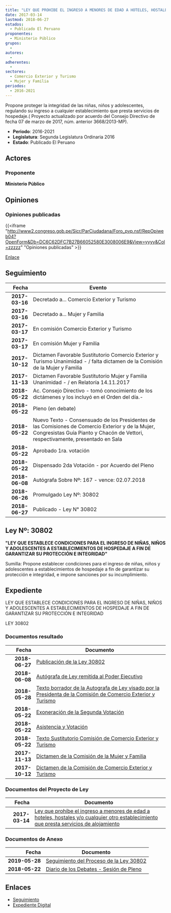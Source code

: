```yaml
---
title: "LEY QUE PROHIBE EL INGRESO A MENORES DE EDAD A HOTELES, HOSTALES Y/O CUALQUIER OTRO ESTABLECIMIENTO QUE PRESTA SERVICIOS DE ALOJAMIENTO"
date: 2017-03-14
lastmod: 2018-06-27
estados: 
  - Publicado El Peruano
proponentes: 
  - Ministerio Público
grupos: 
  - 
autores: 
  - 
adherentes: 
  - 
sectores: 
  - Comercio Exterior y Turismo
  - Mujer y Familia
periodos: 
  - 2016-2021
---
```


Propone proteger la integridad de las niñas, niños y adolescentes, regulando su ingreso a cualquier establecimiento que presta servicios de hospedaje.( Proyecto actualizado por acuerdo del Consejo Directivo de fecha 07 de marzo de 2017, núm. anterior 3668/2013-MP).

- **Periodo**: 2016-2021
- **Legislatura**: Segunda Legislatura Ordinaria 2016
- **Estado**: Publicado El Peruano

## Actores

### Proponente

**Ministerio Público**


## Opiniones

### Opiniones publicadas

{{<iframe "http://www2.congreso.gob.pe/Sicr/ParCiudadana/Foro_pvp.nsf/RepOpiweb04?OpenForm&Db=DC6C62DFC7B27B66052580E3008006E9&View=yyyy&Col=zzzzz" "Opiniones publicadas" >}}

[Enlace](http://www2.congreso.gob.pe/Sicr/ParCiudadana/Foro_pvp.nsf/RepOpiweb04?OpenForm&Db=DC6C62DFC7B27B66052580E3008006E9&View=yyyy&Col=zzzzz)

## Seguimiento

| Fecha | Evento |
|------:|--------|
| **2017-03-16** | Decretado a... Comercio Exterior y Turismo|
| **2017-03-16** | Decretado a... Mujer y Familia|
| **2017-03-17** | En comisión Comercio Exterior y Turismo|
| **2017-03-17** | En comisión Mujer y Familia|
| **2017-10-12** | Dictamen Favorable Sustitutorio Comercio Exterior y Turismo Unanimidad - / falta dictamen de la Comisión de la Mujer y Familia|
| **2017-11-13** | Dictamen Favorable Sustitutorio Mujer y Familia Unanimidad - / en Relatoría 14.11.2017|
| **2018-05-22** | Ac. Consejo Directivo - tomó conocimiento de los dictámenes y los incluyó en el Orden del día.-|
| **2018-05-22** | Pleno (en debate)|
| **2018-05-22** | Nuevo Texto - Consensuado de los Presidentes de las Comisiones de Comercio Exterior y de la Mujer, Congresistas Guía Pianto y Chacón de Vettori, respectivamente, presentado en Sala|
| **2018-05-22** | Aprobado 1ra. votación|
| **2018-05-22** | Dispensado 2da Votación - por Acuerdo del Pleno|
| **2018-06-08** | Autógrafa Sobre Nº: 167 - vence: 02.07.2018|
| **2018-06-26** | Promulgado Ley Nº: 30802|
| **2018-06-27** | Publicado - Ley N° 30802|

## Ley Nº: 30802

**"LEY QUE ESTABLECE CONDICIONES PARA EL INGRESO DE NIÑAS, NIÑOS Y ADOLESCENTES A ESTABLECIMIENTOS DE HOSPEDAJE A FIN DE GARANTIZAR SU PROTECCIÓN E INTEGRIDAD"**

Sumilla: Propone establecer condiciones para el ingreso de niñas, niños y adolescentes a establecimientos de hospedaje a fin de garantizar su protección e integridad, e impone sanciones por su incumplimiento.


## Expediente

LEY QUE ESTABLECE CONDICIONES PARA EL INGRESO DE NIÑAS, NIÑOS Y ADOLESCENTES A ESTABLECIMIENTOS DE HOSPEDAJE A FIN DE GARANTIZAR SU PROTECCIÓN E INTEGRIDAD

LEY 30802


### Documentos resultado

| Fecha | Documento |
|------:|--------|
| **2018-06-27** | [Publicación de la Ley 30802](http://www.leyes.congreso.gob.pe/Documentos/2016_2021/ADLP/Normas_Legales/30802-LEY.pdf) |
| **2018-06-08** | [Autógrafa de Ley remitida al Poder Ejecutivo](http://www.leyes.congreso.gob.pe/Documentos/2016_2021/ADLP/Texto_Aprobado/AU0107120180608.pdf) |
| **2018-05-28** | [Texto borrador de la Autografa de Ley visado por la Presidenta de la Comisión de Comercio Exterior y Turismo](http://www.leyes.congreso.gob.pe/Documentos/2016_2021/Texto_Borrador_de_Autografa/BAU0107120180528.pdf) |
| **2018-05-22** | [Exoneración de la Segunda Votación](http://www.leyes.congreso.gob.pe/Documentos/2016_2021/Asistencia_y_Votacion/Proyectos_de_Ley/Exoneracion_de_Segunda_Votacion/ESV0107120180522.pdf) |
| **2018-05-22** | [Asistencia y Votación](http://www.leyes.congreso.gob.pe/Documentos/2016_2021/Asistencia_y_Votacion/Proyectos_de_Ley/AV0107120180522.pdf) |
| **2018-05-22** | [Texto Sustitutorio Comisión de Comercio Exterior y Turismo](http://www.leyes.congreso.gob.pe/Documentos/2016_2021/Texto_Sustitutorio/Proyectos_de_Ley/TS0107120180522..pdf) |
| **2017-11-13** | [Dictamen de la Comisión de la Mujer y Familia](http://www.leyes.congreso.gob.pe/Documentos/2016_2021/Dictamenes/Proyectos_de_Ley/01071DC16MAY20171113.pdf) |
| **2017-10-12** | [Dictamen de la Comisión de Comercio Exterior y Turismo](http://www.leyes.congreso.gob.pe/Documentos/2016_2021/Dictamenes/Proyectos_de_Ley/01071DC03MAY20171012.pdf) |

### Documentos del Proyecto de Ley

| Fecha | Documento |
|------:|--------|
| **2017-03-14** | [Ley que prohíbe el ingreso a menores de edad a hoteles, hostales y/o cualquier otro establecimiento que presta servicios de alojamiento](http://www.leyes.congreso.gob.pe/Documentos/2016_2021/Proyectos_de_Ley_y_de_Resoluciones_Legislativas/PL0107120170314..pdf) |

### Documentos de Anexo

| Fecha | Documento |
|------:|--------|
| **2019-05-28** | [Seguimiento del Proceso de la Ley 30802](http://www.leyes.congreso.gob.pe/Documentos/2016_2021/Seguimiento_de_Proyectos_de_Ley/01071PL20190528.pdf) |
| **2018-05-22** | [Diario de los Debates - Sesión de Pleno](http://www.leyes.congreso.gob.pe/Documentos/2016_2021/ADLP/Diario_Debates/30802-TDD.pdf) |

## Enlaces 

- [Seguimiento](http://www2.congreso.gob.pe/Sicr/TraDocEstProc/CLProLey2016.nsf/f7fff46988ca05b1052578e100829cc7/451a41b24a0604c7052580e3007225cc?OpenDocument)
- [Expediente Digital](http://www2.congreso.gob.pehttp://www2.congreso.gob.pe/Sicr/TraDocEstProc/CLProLey2016.nsf/f7fff46988ca05b1052578e100829cc7/451a41b24a0604c7052580e3007225cc?OpenDocument&Click=05257FB7005EB655.eb71d0cf91d8294e05256cdf006b5706/$Body/0.1C6C)
